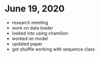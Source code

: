 # June 19, 2020
* research meeting
* work on data loader
* looked into using chamilion
* worked on model
* updated paper 
* got shuffle working with sequence class 
